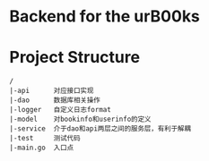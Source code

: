 # Backend for the urB00ks

# Project Structure
```
/
|-api      对应接口实现
|-dao      数据库相关操作
|-logger   自定义日志format
|-model    对bookinfo和userinfo的定义
|-service  介于dao和api两层之间的服务层，有利于解耦
|-test     测试代码
|-main.go  入口点
```